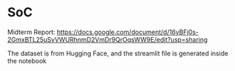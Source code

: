 # SoC
Midterm Report: https://docs.google.com/document/d/16yBFj0s-2GmxBTL25uSvVWURhnmD2VmDr9QrOqsWW9E/edit?usp=sharing

The dataset is from Hugging Face, and the streamlit file is generated inside the notebook
